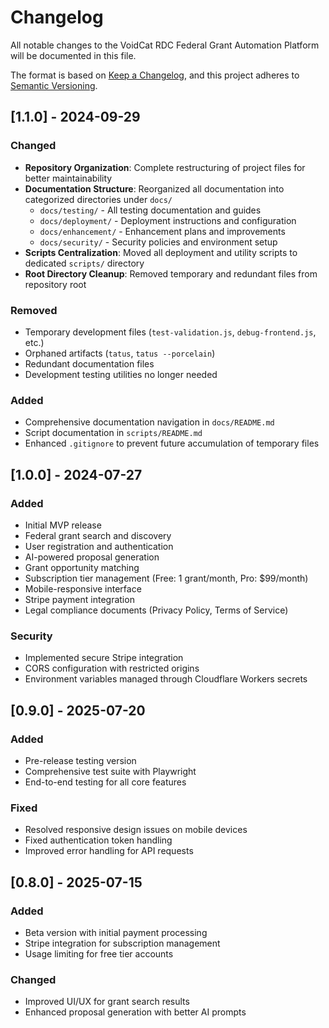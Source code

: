 # Changelog

All notable changes to the VoidCat RDC Federal Grant Automation Platform will be documented in this file.

The format is based on [Keep a Changelog](https://keepachangelog.com/en/1.0.0/),
and this project adheres to [Semantic Versioning](https://semver.org/spec/v2.0.0.html).

## [1.1.0] - 2024-09-29

### Changed
- **Repository Organization**: Complete restructuring of project files for better maintainability
- **Documentation Structure**: Reorganized all documentation into categorized directories under `docs/`
  - `docs/testing/` - All testing documentation and guides
  - `docs/deployment/` - Deployment instructions and configuration
  - `docs/enhancement/` - Enhancement plans and improvements
  - `docs/security/` - Security policies and environment setup
- **Scripts Centralization**: Moved all deployment and utility scripts to dedicated `scripts/` directory
- **Root Directory Cleanup**: Removed temporary and redundant files from repository root

### Removed
- Temporary development files (`test-validation.js`, `debug-frontend.js`, etc.)
- Orphaned artifacts (`tatus`, `tatus --porcelain`)
- Redundant documentation files
- Development testing utilities no longer needed

### Added
- Comprehensive documentation navigation in `docs/README.md`
- Script documentation in `scripts/README.md`
- Enhanced `.gitignore` to prevent future accumulation of temporary files

## [1.0.0] - 2024-07-27

### Added
- Initial MVP release
- Federal grant search and discovery
- User registration and authentication
- AI-powered proposal generation
- Grant opportunity matching
- Subscription tier management (Free: 1 grant/month, Pro: $99/month)
- Mobile-responsive interface
- Stripe payment integration
- Legal compliance documents (Privacy Policy, Terms of Service)

### Security
- Implemented secure Stripe integration
- CORS configuration with restricted origins
- Environment variables managed through Cloudflare Workers secrets

## [0.9.0] - 2025-07-20

### Added
- Pre-release testing version
- Comprehensive test suite with Playwright
- End-to-end testing for all core features

### Fixed
- Resolved responsive design issues on mobile devices
- Fixed authentication token handling
- Improved error handling for API requests

## [0.8.0] - 2025-07-15

### Added
- Beta version with initial payment processing
- Stripe integration for subscription management
- Usage limiting for free tier accounts

### Changed
- Improved UI/UX for grant search results
- Enhanced proposal generation with better AI prompts